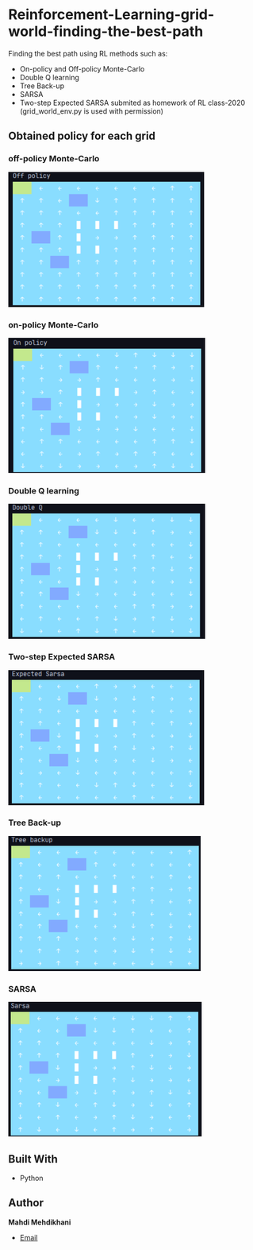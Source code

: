 # Reinforcement-Learning-grid-world-finding-the-best-path

Finding the best path using RL methods such as:
- On-policy and Off-policy Monte-Carlo
- Double Q learning
- Tree Back-up
- SARSA
- Two-step Expected SARSA
submited as homework of RL class-2020 (grid_world_env.py is used with permission)

## Obtained policy for each grid
  ### off-policy Monte-Carlo
![off-policy](/images/off-policy.png "off-policy")

  ### on-policy Monte-Carlo
![on-policy](/images/on-policy.png "on-policy")

  ### Double Q learning
![Double Q learning](/images/double-q.png "Double Q learning")

  ### Two-step Expected SARSA
![Two-step Expected SARSA](/images/exp-sarsa.png "Two-step Expected SARSA")

  ### Tree Back-up
![Tree Back-up](/images/tree-backup.png "Tree Back-up")

  ### SARSA
![SARSA](/images/sarsa.png "SARSA")


## Built With

- Python


## Author

**Mahdi Mehdikhani**
- [Email](mailto:mahdi.mehdikhani@gmail.com?subject=Hi "Hi!")

